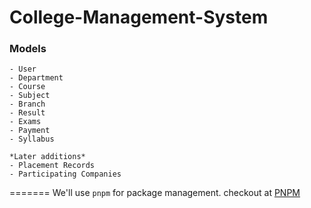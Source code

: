 # College-Management-System

### Models

    - User
    - Department
    - Course
    - Subject
    - Branch
    - Result
    - Exams
    - Payment
    - Syllabus

    *Later additions*
    - Placement Records
    - Participating Companies
=======
We'll use `pnpm` for package management. checkout at [PNPM](https://pnpm.io/)

